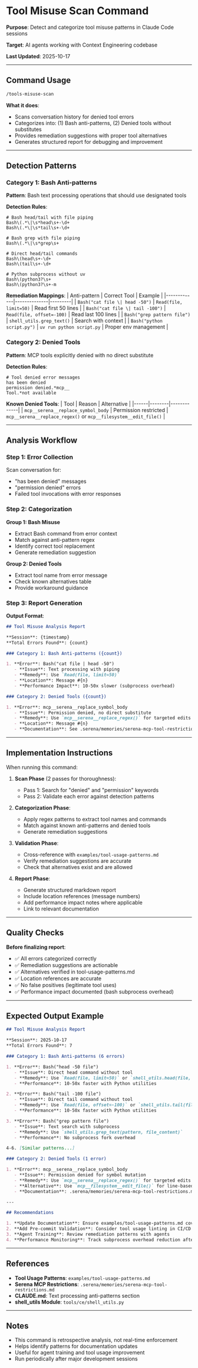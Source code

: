 # Tool Misuse Scan Command

**Purpose**: Detect and categorize tool misuse patterns in Claude Code sessions

**Target**: AI agents working with Context Engineering codebase

**Last Updated**: 2025-10-17

---

## Command Usage

```bash
/tools-misuse-scan
```

**What it does**:
- Scans conversation history for denied tool errors
- Categorizes into: (1) Bash anti-patterns, (2) Denied tools without substitutes
- Provides remediation suggestions with proper tool alternatives
- Generates structured report for debugging and improvement

---

## Detection Patterns

### Category 1: Bash Anti-patterns

**Pattern**: Bash text processing operations that should use designated tools

**Detection Rules**:
```regex
# Bash head/tail with file piping
Bash\(.*\|\s*head\s+-\d+
Bash\(.*\|\s*tail\s+-\d+

# Bash grep with file piping
Bash\(.*\|\s*grep\s+

# Direct head/tail commands
Bash\(head\s+-\d+
Bash\(tail\s+-\d+

# Python subprocess without uv
Bash\(python3?\s+
Bash\(python3?\s+-m
```

**Remediation Mappings**:
| Anti-pattern | Correct Tool | Example |
|-------------|--------------|---------|
| `Bash("cat file \| head -50")` | `Read(file, limit=50)` | Read first 50 lines |
| `Bash("cat file \| tail -100")` | `Read(file, offset=-100)` | Read last 100 lines |
| `Bash("grep pattern file")` | `shell_utils.grep_text()` | Search with context |
| `Bash("python script.py")` | `uv run python script.py` | Proper env management |

### Category 2: Denied Tools

**Pattern**: MCP tools explicitly denied with no direct substitute

**Detection Rules**:
```regex
# Tool denied error messages
has been denied
permission denied.*mcp__
Tool.*not available
```

**Known Denied Tools**:
| Tool | Reason | Alternative |
|------|--------|-------------|
| `mcp__serena__replace_symbol_body` | Permission restricted | `mcp__serena__replace_regex()` or `mcp__filesystem__edit_file()` |

---

## Analysis Workflow

### Step 1: Error Collection

Scan conversation for:
- "has been denied" messages
- "permission denied" errors
- Failed tool invocations with error responses

### Step 2: Categorization

**Group 1: Bash Misuse**
- Extract Bash command from error context
- Match against anti-pattern regex
- Identify correct tool replacement
- Generate remediation suggestion

**Group 2: Denied Tools**
- Extract tool name from error message
- Check known alternatives table
- Provide workaround guidance

### Step 3: Report Generation

**Output Format**:
```markdown
## Tool Misuse Analysis Report

**Session**: {timestamp}
**Total Errors Found**: {count}

### Category 1: Bash Anti-patterns ({count})

1. **Error**: Bash("cat file | head -50")
   - **Issue**: Text processing with piping
   - **Remedy**: Use `Read(file, limit=50)`
   - **Location**: Message #{n}
   - **Performance Impact**: 10-50x slower (subprocess overhead)

### Category 2: Denied Tools ({count})

1. **Error**: mcp__serena__replace_symbol_body
   - **Issue**: Permission denied, no direct substitute
   - **Remedy**: Use `mcp__serena__replace_regex()` for targeted edits
   - **Location**: Message #{n}
   - **Documentation**: See .serena/memories/serena-mcp-tool-restrictions.md
```

---

## Implementation Instructions

When running this command:

1. **Scan Phase** (2 passes for thoroughness):
   - Pass 1: Search for "denied" and "permission" keywords
   - Pass 2: Validate each error against detection patterns

2. **Categorization Phase**:
   - Apply regex patterns to extract tool names and commands
   - Match against known anti-patterns and denied tools
   - Generate remediation suggestions

3. **Validation Phase**:
   - Cross-reference with `examples/tool-usage-patterns.md`
   - Verify remediation suggestions are accurate
   - Check that alternatives exist and are allowed

4. **Report Phase**:
   - Generate structured markdown report
   - Include location references (message numbers)
   - Add performance impact notes where applicable
   - Link to relevant documentation

---

## Quality Checks

**Before finalizing report**:

- ✅ All errors categorized correctly
- ✅ Remediation suggestions are actionable
- ✅ Alternatives verified in tool-usage-patterns.md
- ✅ Location references are accurate
- ✅ No false positives (legitimate tool uses)
- ✅ Performance impact documented (bash subprocess overhead)

---

## Expected Output Example

```markdown
## Tool Misuse Analysis Report

**Session**: 2025-10-17
**Total Errors Found**: 7

### Category 1: Bash Anti-patterns (6 errors)

1. **Error**: Bash("head -50 file")
   - **Issue**: Direct head command without tool
   - **Remedy**: Use `Read(file, limit=50)` or `shell_utils.head(file, 50)`
   - **Performance**: 10-50x faster with Python utilities

2. **Error**: Bash("tail -100 file")
   - **Issue**: Direct tail command without tool
   - **Remedy**: Use `Read(file, offset=-100)` or `shell_utils.tail(file, 100)`
   - **Performance**: 10-50x faster with Python utilities

3. **Error**: Bash("grep pattern file")
   - **Issue**: Text search with subprocess
   - **Remedy**: Use `shell_utils.grep_text(pattern, file_content)`
   - **Performance**: No subprocess fork overhead

4-6. [Similar patterns...]

### Category 2: Denied Tools (1 error)

1. **Error**: mcp__serena__replace_symbol_body
   - **Issue**: Permission denied for symbol mutation
   - **Remedy**: Use `mcp__serena__replace_regex()` for targeted edits
   - **Alternative**: Use `mcp__filesystem__edit_file()` for line-based changes
   - **Documentation**: .serena/memories/serena-mcp-tool-restrictions.md

---

## Recommendations

1. **Update Documentation**: Ensure examples/tool-usage-patterns.md covers all anti-patterns
2. **Add Pre-commit Validation**: Consider tool usage linting in CI/CD
3. **Agent Training**: Review remediation patterns with agents
4. **Performance Monitoring**: Track subprocess overhead reduction after fixes
```

---

## References

- **Tool Usage Patterns**: `examples/tool-usage-patterns.md`
- **Serena MCP Restrictions**: `.serena/memories/serena-mcp-tool-restrictions.md`
- **CLAUDE.md**: Text processing anti-patterns section
- **shell_utils Module**: `tools/ce/shell_utils.py`

---

## Notes

- This command is retrospective analysis, not real-time enforcement
- Helps identify patterns for documentation updates
- Useful for agent training and tool usage improvement
- Run periodically after major development sessions
